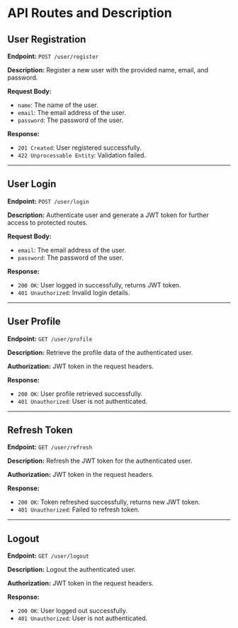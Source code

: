 # API Routes and Description

## User Registration

**Endpoint:** `POST /user/register`

**Description:** Register a new user with the provided name, email, and password.

**Request Body:**
- `name`: The name of the user.
- `email`: The email address of the user.
- `password`: The password of the user.

**Response:**
- `201 Created`: User registered successfully.
- `422 Unprocessable Entity`: Validation failed.

---

## User Login

**Endpoint:** `POST /user/login`

**Description:** Authenticate user and generate a JWT token for further access to protected routes.

**Request Body:**
- `email`: The email address of the user.
- `password`: The password of the user.

**Response:**
- `200 OK`: User logged in successfully, returns JWT token.
- `401 Unauthorized`: Invalid login details.

---

## User Profile

**Endpoint:** `GET /user/profile`

**Description:** Retrieve the profile data of the authenticated user.

**Authorization:** JWT token in the request headers.

**Response:**
- `200 OK`: User profile retrieved successfully.
- `401 Unauthorized`: User is not authenticated.

---

## Refresh Token

**Endpoint:** `GET /user/refresh`

**Description:** Refresh the JWT token for the authenticated user.

**Authorization:** JWT token in the request headers.

**Response:**
- `200 OK`: Token refreshed successfully, returns new JWT token.
- `401 Unauthorized`: Failed to refresh token.

---

## Logout

**Endpoint:** `GET /user/logout`

**Description:** Logout the authenticated user.

**Authorization:** JWT token in the request headers.

**Response:**
- `200 OK`: User logged out successfully.
- `401 Unauthorized`: User is not authenticated.

